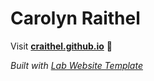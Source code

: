 
# Carolyn Raithel

Visit **[craithel.github.io](https://craithel.github.io)** 🚀

_Built with [Lab Website Template](https://greene-lab.gitbook.io/lab-website-template-docs)_
